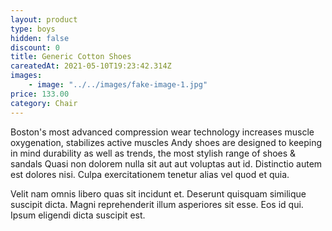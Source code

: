 ```yaml
---
layout: product
type: boys
hidden: false
discount: 0
title: Generic Cotton Shoes
careatedAt: 2021-05-10T19:23:42.314Z
images:
    - image: "../../images/fake-image-1.jpg"
price: 133.00
category: Chair
---
```

Boston's most advanced compression wear technology increases muscle oxygenation, stabilizes active muscles
Andy shoes are designed to keeping in mind durability as well as trends, the most stylish range of shoes & sandals
Quasi non dolorem nulla sit aut aut voluptas aut id. Distinctio autem est dolores nisi. Culpa exercitationem tenetur alias vel quod et quia.
 Velit nam omnis libero quas sit incidunt et. Deserunt quisquam similique suscipit dicta. Magni reprehenderit illum asperiores sit esse. Eos id qui. Ipsum eligendi dicta suscipit est.
